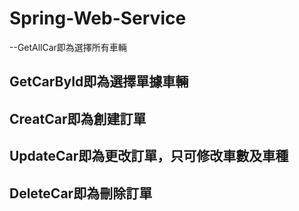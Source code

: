 # Spring-Web-Service
--GetAllCar即為選擇所有車輛
## GetCarById即為選擇單據車輛
## CreatCar即為創建訂單
## UpdateCar即為更改訂單，只可修改車數及車種
## DeleteCar即為刪除訂單
